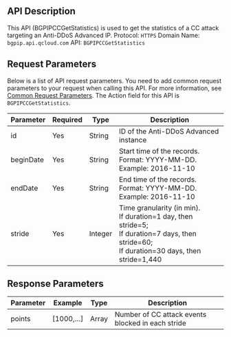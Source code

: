 ## API Description
This API (BGPIPCCGetStatistics) is used to get the statistics of a CC attack targeting an Anti-DDoS Advanced IP.
Protocol: `HTTPS`
Domain Name: `bgpip.api.qcloud.com`
API: `BGPIPCCGetStatistics`

## Request Parameters
Below is a list of API request parameters. You need to add common request parameters to your request when calling this API. For more information, see [Common Request Parameters](https://intl.cloud.tencent.com/document/product/297/7291). The Action field for this API is `BGPIPCCGetStatistics`.

| Parameter | Required | Type | Description |
|---------|---------|---------|---------|
| id | Yes | String | ID of the Anti-DDoS Advanced instance |
| beginDate | Yes | String | Start time of the records. Format: YYYY-MM-DD. Example: 2016-11-10 |
| endDate | Yes | String | End time of the records. Format: YYYY-MM-DD. Example: 2016-11-10 |
| stride | Yes | Integer | Time granularity (in min).</br> If duration=1 day, then stride=5;</br>If duration=7 days, then stride=60;</br> If duration=30 days, then stride=1,440 |

## Response Parameters

| Parameter | Example | Type | Description |
|---------|---------|---------|---------|
| points | [1000,…] | Array | Number of CC attack events blocked in each stride |


